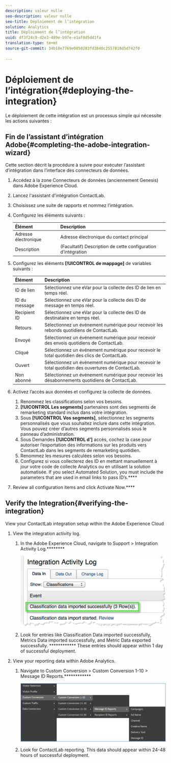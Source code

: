 ```yaml
---
description: valeur nulle
seo-description: valeur nulle
seo-title: Déploiement de l’intégration
solution: Analytics
title: Déploiement de l’intégration
uuid: df3f24c9-d2e3-489e-b97e-e1af0d5dd1fa
translation-type: tm+mt
source-git-commit: 34b18e7769e0850283fd3840c2557818d5d742f0

---
```



# Déploiement de l’intégration{#deploying-the-integration}

Le déploiement de cette intégration est un processus simple qui nécessite les actions suivantes :

## Fin de l’assistant d’intégration Adobe{#completing-the-adobe-integration-wizard}

Cette section décrit la procédure à suivre pour exécuter l’assistant d’intégration dans l’interface des connecteurs de données.

1. Accédez à la zone Connecteurs de données (anciennement Genesis) dans Adobe Experience Cloud.
1. Lancez l'assistant d'intégration ContactLab.
1. Choisissez une suite de rapports et nommez l’intégration.
1. Configurez les éléments suivants :

   | Élément | Description |
   |---|---|
   | Adresse électronique | Adresse électronique du contact principal |
   | Description | (Facultatif) Description de cette configuration d’intégration |

1. Configurez les éléments **[!UICONTROL de mappage]** de variables suivants :

   | Élément | Description |
   |---|---|
   | ID de lien | Sélectionnez une eVar pour la collecte des ID de lien en temps réel. |
   | ID du message | Sélectionnez une eVar pour la collecte des ID de message en temps réel. |
   | Recipient ID | Sélectionnez une eVar pour la collecte des ID de destinataire en temps réel. |
   | Retours | Sélectionnez un événement numérique pour recevoir les rebonds quotidiens de ContactLab. |
   | Envoyé | Sélectionnez un événement numérique pour recevoir des envois quotidiens de ContactLab. |
   | Cliqué | Sélectionnez un événement numérique pour recevoir le total quotidien des clics de ContactLab. |
   | Ouvert | Sélectionnez un événement numérique pour recevoir le total quotidien des ouvertures de ContactLab. |
   | Non abonné | Sélectionnez un événement numérique pour recevoir les désabonnements quotidiens de ContactLab. |

1. Activez l’accès aux données et configurez la collecte de données.
   1. Renommez les classifications selon vos besoins.
   1. **[!UICONTROL Les segments]** partenaires sont des segments de remarketing standard inclus dans votre intégration.
   1. Sous **[!UICONTROL Vos segments]**, sélectionnez les segments personnalisés que vous souhaitez inclure dans cette intégration. Vous pouvez créer d’autres segments personnalisés sous le panneau d’administration.
   1. Sous Demandes **[!UICONTROL d’]** accès, cochez la case pour autoriser l’exportation des informations sur les produits vers ContactLab dans les segments de remarketing quotidien.
   1. Renommez les mesures calculées selon vos besoins.
   1. Configurez si vous collecterez des ID en mettant manuellement à jour votre code de collecte Analytics ou en utilisant la solution automatisée. If you select Automated Solution, you must include the parameters that are used in email links to pass ID’s.****
1. Review all configuration items and click Activate Now.****

## Verify the Integration{#verifying-the-integration}

View your ContactLab integration setup within the Adobe Experience Cloud

1. View the integration activity log.

   1. In the Adobe Experience Cloud, navigate to Support &gt; Integration Activity Log.********

      ![](assets/integration_activity_log.png)

   1. Look for entries like Classification Data imported successfully, Metrics Data imported successfully, and Metric Data exported successfully. ************ These entries should appear within 1 day of successful deployment.
1. View your reporting data within Adobe Analytics.

   1. Navigate to Custom Conversion &gt; Custom Conversion 1-10 &gt; Message ID Reports.************

      ![](assets/reporting.png)

   1. Look for ContactLab reporting. This data should appear within 24-48 hours of successful deployment.